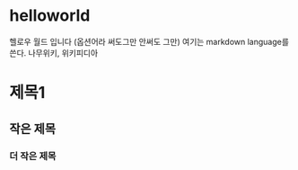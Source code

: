 # helloworld
헬로우 월드 입니다 (옵션어라 써도그만 안써도 그만) 
여기는 markdown language를 쓴다. 
나무위키, 위키피디아 
# 제목1
## 작은 제목
### 더 작은 제목 
